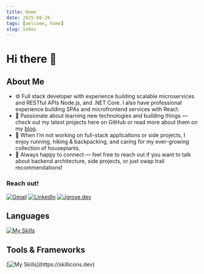 ```yaml
---
title: Home
date: 2025-08-26
tags: [welcome, home]
slug: index
---
```


# Hi there 👋

## About Me

- ⚙️ Full stack developer with experience building scalable microservices and RESTful APIs Node.js, and .NET Core. I also have professional experience building SPAs and microfrontend services with React.
- 🧠 Passionate about learning new technologies and building things — check out my latest projects here on GitHub or read more about them on my [blog](https://www.jgrove.dev).
- 🌱 When I’m not working on full-stack applications or side projects, I enjoy running, hiking & backpacking, and caring for my ever-growing collection of houseplants.
- 💬 Always happy to connect — feel free to reach out if you want to talk about backend architecture, side projects, or just swap trail recommendations!

### Reach out!

[![Gmail](https://img.shields.io/badge/Gmail-D14836?style=for-the-badge&logo=gmail&logoColor=white)](mailto:justinwgrove@gmail.com)
[![LinkedIn](https://img.shields.io/badge/LinkedIn-0077B5?style=for-the-badge&logo=linkedin&logoColor=white)](https://www.linkedin.com/in/justinwgrove/)
[![Jgrove.dev](https://img.shields.io/badge/website-000000?style=for-the-badge&logo=About.me&logoColor=white)](https://www.jgrove.dev)

## Languages

[![My Skills](https://skillicons.dev/icons?i=cs,ts,js,python,go,lua,bash,html,css)](https://skillicons.dev)

## Tools & Frameworks

[![My Skills](https://skillicons.dev/icons?i=nodejs,express,dotnet,mongodb,postgres,sqlite,docker,nginx,redis,supabase,svelte,vscode,neovim,webpack,linux,windows,aws,cloudflare,git,github,gitlab,jenkins,jest,)](https://skillicons.dev)
